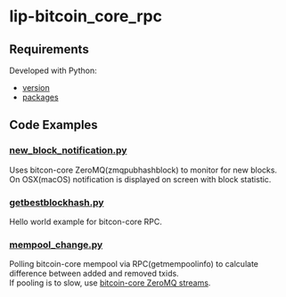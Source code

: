 # lip-bitcoin_core_rpc

## Requirements
Developed with Python:
 - [version](https://github.com/sasa-buklijas/lip-bitcoin_core_rpc/blob/main/.python-version)
 - [packages](https://github.com/sasa-buklijas/lip-bitcoin_core_rpc/blob/main/requirements.txt)

## Code Examples
### [new_block_notification.py](https://github.com/sasa-buklijas/lip-bitcoin_core_rpc/blob/main/new_block_notification.py)  
Uses bitcon-core ZeroMQ(zmqpubhashblock) to monitor for new blocks.  
On OSX(macOS) notification is displayed on screen with block statistic.  

### [getbestblockhash.py](https://github.com/sasa-buklijas/lip-bitcoin_core_rpc/blob/main/getbestblockhash.py)  
Hello world example for bitcon-core RPC.

### [mempool_change.py](https://github.com/sasa-buklijas/lip-bitcoin_core_rpc/blob/main/mempool_change.py)  
Polling bitcoin-core mempool via RPC(getmempoolinfo) to calculate difference between added and removed txids.  
If pooling is to slow, use [bitcoin-core ZeroMQ streams](https://bitcoindev.network/accessing-bitcoins-zeromq-interface/). 


